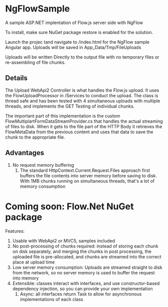 # NgFlowSample

A sample ASP.NET implentation of Flow.js server side with NgFlow

To install, make sure NuGet package restore is enabled for the solution.

Launch the projec tand navigate to /index.html for the NgFlow sample Angular app. Uploads will be saved in App_Data/Tmp/FileUploads

Uploads will be written Directly to the output file with no temporary files or re-assembling of file chunks.

## Details

The Upload WebApi2 Controller is what handles the Flow.js upload. It uses the FlowUploadProcessor in /Services to conduct the upload.
The class is thread safe and has been tested with 4 simultaneous uploads with multiple threads, and implements the GET Testing
of individual chunks.

The important part of this implementation is the custom FlowMultiplartFormDataStreamProvider.cs that handles the actual streaming 
of files to disk. When it gets to the file part of the HTTP Body it retrieves the FlowMetaData from the previous content and uses
that data to save the chunk to the appropriate file.

## Advantages

1. No request memory buffering
   1. The standard HttpContext.Current.Request.Files approach first buffers the file contents into server memory before saving to disk. With 1MB chunks running on simultaneous threads, that's a lot of memory consumption

# Coming soon: Flow.Net NuGet package

Features:
1. Usable with WebApi2 or MVC5, samples included
1. No post-processing of chunks required: instead of storing each chunk on disk separately, and merging the chunks in post processing, the uploaded file is pre-allocated, and chunks are streamed into the correct place at upload time
1. Low server memory consumption: Uploads are streamed straight to disk from the network, so no server memory is used to buffer the request into memory
1. Extensible: classes interact with interfaces, and use constructor-based dependency injection, so you can provide your own implementation 
    1. Async: all interfaces return Task<T> to allow for asynchronous implementations of each class


